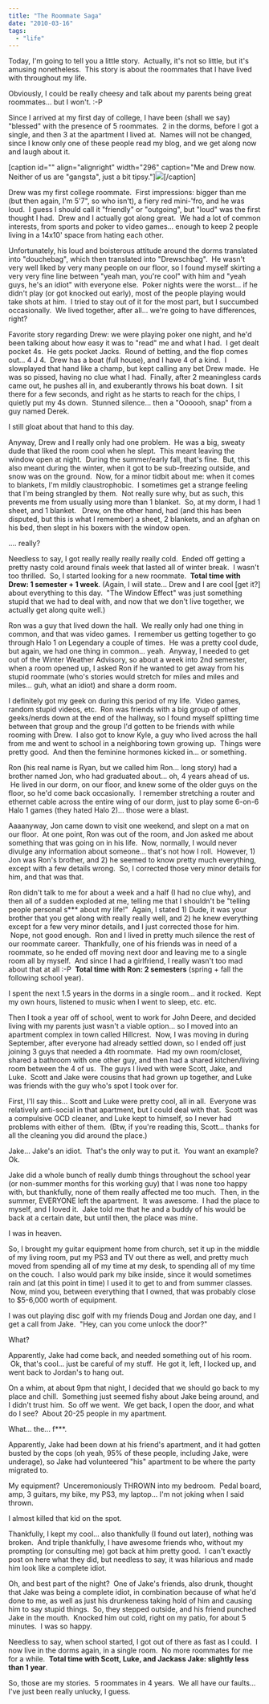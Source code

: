 ```yaml
---
title: "The Roommate Saga"
date: "2010-03-16"
tags:
  - "life"
---
```


Today, I'm going to tell you a little story.  Actually, it's not so little, but it's amusing nonetheless.  This story is about the roommates that I have lived with throughout my life.

Obviously, I could be really cheesy and talk about my parents being great roommates... but I won't. :-P

Since I arrived at my first day of college, I have been (shall we say) "blessed" with the presence of 5 roommates.  2 in the dorms, before I got a single, and then 3 at the apartment I lived at.  Names will not be changed, since I know only one of these people read my blog, and we get along now and laugh about it.

\[caption id="" align="alignright" width="296" caption="Me and Drew now. Neither of us are "gangsta", just a bit tipsy."\]![](images/26908_627939013403_38206727_36542786_2167641_n.jpg)\[/caption\]

Drew was my first college roommate.  First impressions: bigger than me (but then again, I'm 5'7", so who isn't), a fiery red mini-'fro, and he was loud.  I guess I should call it "friendly" or "outgoing", but "loud" was the first thought I had.  Drew and I actually got along great.  We had a lot of common interests, from sports and poker to video games... enough to keep 2 people living in a 14x10' space from hating each other.

Unfortunately, his loud and boisterous attitude around the dorms translated into "douchebag", which then translated into "Drewschbag".  He wasn't very well liked by very many people on our floor, so I found myself skirting a very very fine line between "yeah man, you're cool" with him and "yeah guys, he's an idiot" with everyone else.  Poker nights were the worst... if he didn't play (or got knocked out early), most of the people playing would take shots at him.  I tried to stay out of it for the most part, but I succumbed occasionally.  We lived together, after all... we're going to have differences, right?

Favorite story regarding Drew: we were playing poker one night, and he'd been talking about how easy it was to "read" me and what I had.  I get dealt pocket 4s.  He gets pocket Jacks.  Round of betting, and the flop comes out... 4 J 4.  Drew has a boat (full house), and I have 4 of a kind.  I slowplayed that hand like a champ, but kept calling any bet Drew made.  He was so pissed, having no clue what I had.  Finally, after 2 meaningless cards came out, he pushes all in, and exuberantly throws his boat down.  I sit there for a few seconds, and right as he starts to reach for the chips, I quietly put my 4s down.  Stunned silence... then a "Oooooh, snap" from a guy named Derek.

I still gloat about that hand to this day.

Anyway, Drew and I really only had one problem.  He was a big, sweaty dude that liked the room cool when he slept.  This meant leaving the window open at night.  During the summer/early fall, that's fine.  But, this also meant during the winter, when it got to be sub-freezing outside, and snow was on the ground.  Now, for a minor tidbit about me: when it comes to blankets, I'm mildly claustrophobic.  I sometimes get a strange feeling that I'm being strangled by them.  Not really sure why, but as such, this prevents me from usually using more than 1 blanket.  So, at my dorm, I had 1 sheet, and 1 blanket.   Drew, on the other hand, had (and this has been disputed, but this is what I remember) a sheet, 2 blankets, and an afghan on his bed, then slept in his boxers with the window open.

.... really?

Needless to say, I got really really really really cold.  Ended off getting a pretty nasty cold around finals week that lasted all of winter break.  I wasn't too thrilled.  So, I started looking for a new roommate.  **Total time with Drew: 1 semester + 1 week**. (Again, I will state... Drew and I are cool \[get it?\] about everything to this day.  "The Window Effect" was just something stupid that we had to deal with, and now that we don't live together, we actually get along quite well.)

Ron was a guy that lived down the hall.  We really only had one thing in common, and that was video games.  I remember us getting together to go through Halo 1 on Legendary a couple of times.  He was a pretty cool dude, but again, we had one thing in common... yeah.  Anyway, I needed to get out of the Winter Weather Advisory, so about a week into 2nd semester, when a room opened up, I asked Ron if he wanted to get away from his stupid roommate (who's stories would stretch for miles and miles and miles... guh, what an idiot) and share a dorm room.

I definitely got my geek on during this period of my life.  Video games, random stupid videos, etc.  Ron was friends with a big group of other geeks/nerds down at the end of the hallway, so I found myself splitting time between that group and the group I'd gotten to be friends with while rooming with Drew.  I also got to know Kyle, a guy who lived across the hall from me and went to school in a neighboring town growing up.  Things were pretty good.  And then the feminine hormones kicked in... or something.

Ron (his real name is Ryan, but we called him Ron... long story) had a brother named Jon, who had graduated about... oh, 4 years ahead of us.  He lived in our dorm, on our floor, and knew some of the older guys on the floor, so he'd come back occasionally.  I remember stretching a router and ethernet cable across the entire wing of our dorm, just to play some 6-on-6 Halo 1 games (they hated Halo 2)... those were a blast.

Aaaanyway, Jon came down to visit one weekend, and slept on a mat on our floor.  At one point, Ron was out of the room, and Jon asked me about something that was going on in his life.  Now, normally, I would never divulge any information about someone... that's not how I roll.  However, 1) Jon was Ron's brother, and 2) he seemed to know pretty much everything, except with a few details wrong.  So, I corrected those very minor details for him, and that was that.

Ron didn't talk to me for about a week and a half (I had no clue why), and then all of a sudden exploded at me, telling me that I shouldn't be "telling people personal s\*\*\* about my life!"  Again, I stated 1) Dude, it was your brother that you get along with really really well, and 2) he knew everything except for a few very minor details, and I just corrected those for him.  Nope, not good enough.  Ron and I lived in pretty much silence the rest of our roommate career.  Thankfully, one of his friends was in need of a roommate, so he ended off moving next door and leaving me to a single room all by myself.  And since I had a girlfriend, I really wasn't too mad about that at all :-P  **Total time with Ron: 2 semesters** (spring + fall the following school year).

I spent the next 1.5 years in the dorms in a single room... and it rocked.  Kept my own hours, listened to music when I went to sleep, etc. etc.

Then I took a year off of school, went to work for John Deere, and decided living with my parents just wasn't a viable option... so I moved into an apartment complex in town called Hillcrest.  Now, I was moving in during September, after everyone had already settled down, so I ended off just joining 3 guys that needed a 4th roommate.  Had my own room/closet, shared a bathroom with one other guy, and then had a shared kitchen/living room between the 4 of us.  The guys I lived with were Scott, Jake, and Luke.  Scott and Jake were cousins that had grown up together, and Luke was friends with the guy who's spot I took over for.

First, I'll say this... Scott and Luke were pretty cool, all in all.  Everyone was relatively anti-social in that apartment, but I could deal with that.  Scott was a compulsive OCD cleaner, and Luke kept to himself, so I never had problems with either of them.  (Btw, if you're reading this, Scott... thanks for all the cleaning you did around the place.)

Jake... Jake's an idiot.  That's the only way to put it.  You want an example? Ok.

Jake did a whole bunch of really dumb things throughout the school year (or non-summer months for this working guy) that I was none too happy with, but thankfully, none of them really affected me too much.  Then, in the summer, EVERYONE left the apartment.  It was awesome.  I had the place to myself, and I loved it.  Jake told me that he and a buddy of his would be back at a certain date, but until then, the place was mine.

I was in heaven.

So, I brought my guitar equipment home from church, set it up in the middle of my living room, put my PS3 and TV out there as well, and pretty much moved from spending all of my time at my desk, to spending all of my time on the couch.  I also would park my bike inside, since it would sometimes rain and (at this point in time) I used it to get to and from summer classes.  Now, mind you, between everything that I owned, that was probably close to $5-6,000 worth of equipment.

I was out playing disc golf with my friends Doug and Jordan one day, and I get a call from Jake.  "Hey, can you come unlock the door?"

What?

Apparently, Jake had come back, and needed something out of his room.  Ok, that's cool... just be careful of my stuff.  He got it, left, I locked up, and went back to Jordan's to hang out.

On a whim, at about 9pm that night, I decided that we should go back to my place and chill.  Something just seemed fishy about Jake being around, and I didn't trust him.  So off we went.  We get back, I open the door, and what do I see?  About 20-25 people in my apartment.

What... the... f\*\*\*.

Apparently, Jake had been down at his friend's apartment, and it had gotten busted by the cops (oh yeah, 95% of these people, including Jake, were underage), so Jake had volunteered "his" apartment to be where the party migrated to.

My equipment?  Unceremoniously THROWN into my bedroom.  Pedal board, amp, 3 guitars, my bike, my PS3, my laptop... I'm not joking when I said thrown.

I almost killed that kid on the spot.

Thankfully, I kept my cool... also thankfully (I found out later), nothing was broken.  And triple thankfully, I have awesome friends who, without my prompting (or consulting me) got back at him pretty good.  I can't exactly post on here what they did, but needless to say, it was hilarious and made him look like a complete idiot.

Oh, and best part of the night?  One of Jake's friends, also drunk, thought that Jake was being a complete idiot, in combination because of what he'd done to me, as well as just his drunkeness taking hold of him and causing him to say stupid things.  So, they stepped outside, and his friend punched Jake in the mouth.  Knocked him out cold, right on my patio, for about 5 minutes.  I was so happy.

Needless to say, when school started, I got out of there as fast as I could.  I now live in the dorms again, in a single room.  No more roommates for me for a while.  **Total time with Scott, Luke, and Jackass Jake: slightly less than 1 year**.

So, those are my stories.  5 roommates in 4 years.  We all have our faults... I've just been really unlucky, I guess.
